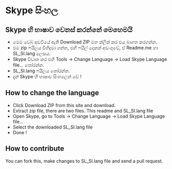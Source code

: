 ﻿Skype සිංහල
=============

Skype හි භාෂාව වෙනස් කරන්නේ මෙහෙමයි
----------------------------
 * මෙම වෙබ් අඩවියේ ඇති Download ZIP මත ක්ලික් කර එය බාගත කරගන්න.
 * එම zip ෆයිලය විහිදුවා ගන්න, එහි ෆයිල් දෙකක් අඩංගුවේ, ඒ Readme.me හා SL_SI.lang ලෙසය.
 * Skype විවෘත කර එහි Tools -> Change Language -> Load Skype Language file... තෝරන්න.
 * SL_SI.lang ෆයිලය තෝරන්න.
 * දැන් Skype හි භාෂාව සිංහලෙන් වේ !

How to change the language
-------------------------- 
 * Click Download ZIP from this site and download.
 * Extract zip file, there are two files. This readme and SL_SI.lang file
 * Open Skype, go to Tools -> Change Language -> Load Skype Language file...
 * Select the downloaded SL_SI.lang file
 * Done !
 
How to contribute
-----------------
You can fork this, make changes to SL_SI.lang file and send a pull request.
